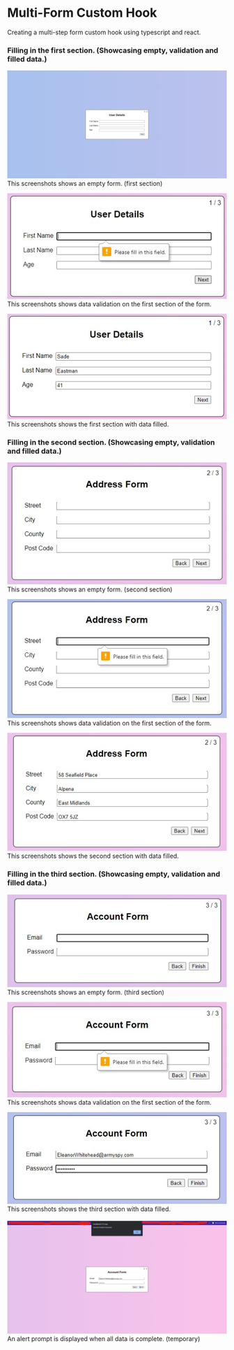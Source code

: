 # Multi-Form Custom Hook

Creating a multi-step form custom hook using typescript and react.

### Filling in the first section. (Showcasing empty, validation and filled data.)

![Alt text](https://github.com/MafiaDon2011/Multi-Form-Custom-Hook/blob/main/screenshots/custom-form-empty-one.jpg "This screenshot shows the first section of the form that is empty.")
<br>This screenshots shows an empty form. (first section)

![Alt text](https://github.com/MafiaDon2011/Multi-Form-Custom-Hook/blob/main/screenshots/custom-form-empty-validation-one.jpg "This screenshot shows the first section of the form with validation.")
<br>This screenshots shows data validation on the first section of the form.

![Alt text](https://github.com/MafiaDon2011/Multi-Form-Custom-Hook/blob/main/screenshots/custom-form-one-data.jpg "This screenshot shows the first section with data filled.")
<br>This screenshots shows the first section with data filled. 

### Filling in the second section. (Showcasing empty, validation and filled data.)

![Alt text](https://github.com/MafiaDon2011/Multi-Form-Custom-Hook/blob/main/screenshots/custom-form-empty-two.jpg "This screenshot shows the second section of the form that is empty.")
<br>This screenshots shows an empty form. (second section)

![Alt text](https://github.com/MafiaDon2011/Multi-Form-Custom-Hook/blob/main/screenshots/custom-form-empty-validation-two.jpg "This screenshot shows the second section of the form with validation.")
<br>This screenshots shows data validation on the first section of the form.

![Alt text](https://github.com/MafiaDon2011/Multi-Form-Custom-Hook/blob/main/screenshots/custom-form-two-data.jpg "This screenshot shows the second section with data filled.")
<br>This screenshots shows the second section with data filled.

### Filling in the third section. (Showcasing empty, validation and filled data.)

![Alt text](https://github.com/MafiaDon2011/Multi-Form-Custom-Hook/blob/main/screenshots/custom-form-empty-three.jpg "This screenshot shows the third section of the form that is empty.")
<br>This screenshots shows an empty form. (third section)

![Alt text](https://github.com/MafiaDon2011/Multi-Form-Custom-Hook/blob/main/screenshots/custom-form-empty-validation-three.jpg "This screenshot shows the third section of the form with validation.")
<br>This screenshots shows data validation on the first section of the form.

![Alt text](https://github.com/MafiaDon2011/Multi-Form-Custom-Hook/blob/main/screenshots/custom-form-three-data.jpg "This screenshot shows the third section of the form with validation.")
<br>This screenshots shows the third section with data filled.

####

![Alt text](https://github.com/MafiaDon2011/Multi-Form-Custom-Hook/blob/main/screenshots/alert-prompt.jpg "This screenshot shows an alert prompt that would display when all the sections have been completed.")
<br>An alert prompt is displayed when all data is complete. (temporary)